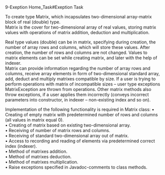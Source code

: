 9-Exeption
Home_Task#Exeption
Task

To  create  type  Matrix,  which  incapsulates  two-dimensional  array-matrix
block of real (double) type.  
Matrix is the cover for two-dimensional array of real values, storing matrix
values with operations of matrix addition, deduction and multiplication.

Real type values (double) can be in matrix, specifying during creation, the
number  of  array  rows  and  columns,  which  will  store  these  values.  After
creation, the number of rows and columns are not changed. Values to matrix
elements can be set while creating matrix, and later with the help of indexer.   
Matrix  can  provide  information  regarding  the  number  of  array  rows  and
columns, receive array elements in form of two-dimensional standard array,
add, deduct and multiply matrixes compatible by size. If a user is trying to
perform operations with matrix of incompatible sizes – user type exceptions
MatrixException are thrown from operations. Other matrix methods also
throw  exceptions,  if  a  user  applies  them  incorrectly  (conveys  incorrect
parameters into constructor, in indexer – non-existing index and so on).

Implementation of the following functionality is required in Matrix class:
•  Creating  of  empty  matrix  with  predetermined  number  of  rows  and
columns (all values in matrix equal 0).  
•  Creating of matrix based on existing two-dimensional array.  
•  Receiving of number of matrix rows and columns.  
•  Receiving of standard two-dimensional array out of matrix.  
•  Access to recording and reading of elements via predetermined correct
index (indexer).  
•  Method of matrixes addition.  
•  Method of matrixes deduction.  
•  Method of matrixes multiplication.  
•  Raise exceptions specified in Javadoc-comments to class methods. 